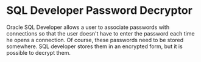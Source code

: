 # SQL Developer Password Decryptor
Oracle SQL Developer allows a user to associate passwords with connections so that the user doesn't have to enter the password each time he opens a connection. Of course, these passwords need to be stored somewhere. SQL developer stores them in an encrypted form, but it is possible to decrypt them.
